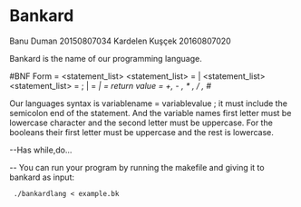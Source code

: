 # Bankard

Banu Duman 20150807034
Kardelen Kuşçek 20160807020

Bankard is the name of our programming language.

#BNF Form
<program> = <statement_list>
<statement_list> = <statement> | <statement_list>
<statement_list> = <statement> ; <statement> | <statement> 
<statement> = <var> | <var> <expression> <var> 
<var> = return value
<expression> = +, - , * , / , #



Our languages syntax is variablename = variablevalue ; it must include the semicolon end of the statement.
And the variable names first letter must be lowercase character and the second letter must be uppercase.
For the booleans their first letter must be uppercase and the rest is lowercase.

--Has while,do...


-- You can run your program by running the makefile and giving it to bankard as input:


     ./bankardlang < example.bk
